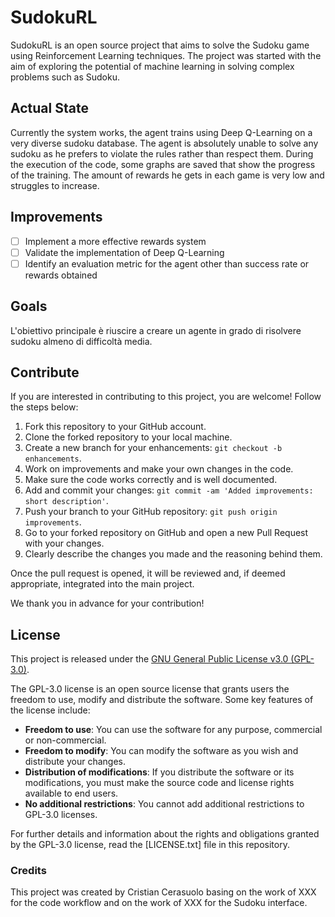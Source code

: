 # SudokuRL

SudokuRL is an open source project that aims to solve the Sudoku game using Reinforcement Learning techniques. The project was started with the aim of exploring the potential of machine learning in solving complex problems such as Sudoku.

## Actual State

Currently the system works, the agent trains using Deep Q-Learning on a very diverse sudoku database. The agent is absolutely unable to solve any sudoku as he prefers to violate the rules rather than respect them. During the execution of the code, some graphs are saved that show the progress of the training.
The amount of rewards he gets in each game is very low and struggles to increase.

## Improvements

- [ ] Implement a more effective rewards system
- [ ] Validate the implementation of Deep Q-Learning
- [ ] Identify an evaluation metric for the agent other than success rate or rewards obtained

## Goals

L'obiettivo principale è riuscire a creare un agente in grado di risolvere sudoku almeno di difficoltà media.

## Contribute

If you are interested in contributing to this project, you are welcome! Follow the steps below:

1. Fork this repository to your GitHub account.
2. Clone the forked repository to your local machine.
3. Create a new branch for your enhancements: `git checkout -b enhancements`.
4. Work on improvements and make your own changes in the code.
5. Make sure the code works correctly and is well documented.
6. Add and commit your changes: `git commit -am 'Added improvements: short description'`.
7. Push your branch to your GitHub repository: `git push origin improvements`.
8. Go to your forked repository on GitHub and open a new Pull Request with your changes.
9. Clearly describe the changes you made and the reasoning behind them.

Once the pull request is opened, it will be reviewed and, if deemed appropriate, integrated into the main project.

We thank you in advance for your contribution!

## License

This project is released under the [GNU General Public License v3.0 (GPL-3.0)](LICENSE).

The GPL-3.0 license is an open source license that grants users the freedom to use, modify and distribute the software. Some key features of the license include:

- **Freedom to use**: You can use the software for any purpose, commercial or non-commercial.
- **Freedom to modify**: You can modify the software as you wish and distribute your changes.
- **Distribution of modifications**: If you distribute the software or its modifications, you must make the source code and license rights available to end users.
- **No additional restrictions**: You cannot add additional restrictions to GPL-3.0 licenses.

For further details and information about the rights and obligations granted by the GPL-3.0 license, read the [LICENSE.txt] file in this repository.

### Credits

This project was created by Cristian Cerasuolo basing on the work of XXX for the code workflow and on the work of XXX for the Sudoku interface.